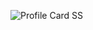 ![Profile Card SS](https://github.com/Khoula19/FlutterBQ/assets/125998589/f55adc59-3a4b-4b9d-9f2e-67cb43b2bda2)
